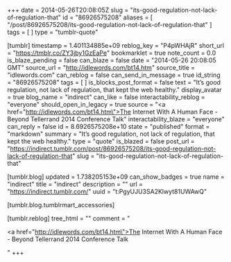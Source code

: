 +++
date = 2014-05-26T20:08:05Z
slug = "its-good-regulation-not-lack-of-regulation-that"
id = "86926575208"
aliases = [ "/post/86926575208/its-good-regulation-not-lack-of-regulation-that" ]
tags = [ ]
type = "tumblr-quote"

[tumblr]
timestamp = 1.401134885e+09
reblog_key = "P4pWHAjR"
short_url = "https://tmblr.co/ZY3jby1GzEaPe"
bookmarklet = true
note_count = 0.0
is_blaze_pending = false
can_blaze = false
date = "2014-05-26 20:08:05 GMT"
source_url = "http://idlewords.com/bt14.htm"
source_title = "idlewords.com"
can_reblog = false
can_send_in_message = true
id_string = "86926575208"
tags = [ ]
is_blocks_post_format = false
text = "It&rsquo;s good regulation, not lack of regulation, that kept the web healthy."
display_avatar = true
blog_name = "indirect"
can_like = false
interactability_reblog = "everyone"
should_open_in_legacy = true
source = "<a href=\"http://idlewords.com/bt14.htm\">The Internet With A Human Face - Beyond Tellerrand 2014 Conference Talk</a>"
interactability_blaze = "everyone"
can_reply = false
id = 8.6926575208e+10
state = "published"
format = "markdown"
summary = "It’s good regulation, not lack of regulation, that kept the web healthy."
type = "quote"
is_blazed = false
post_url = "https://indirect.tumblr.com/post/86926575208/its-good-regulation-not-lack-of-regulation-that"
slug = "its-good-regulation-not-lack-of-regulation-that"

[tumblr.blog]
updated = 1.738205153e+09
can_show_badges = true
name = "indirect"
title = "indirect"
description = ""
url = "https://indirect.tumblr.com/"
uuid = "t:PgyUJU3SA2Klwyt81UWAwQ"

[tumblr.blog.tumblrmart_accessories]

[tumblr.reblog]
tree_html = ""
comment = "<p><a href=\"http://idlewords.com/bt14.htm\">The Internet With A Human Face - Beyond Tellerrand 2014 Conference Talk</a></p>"
+++

